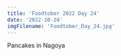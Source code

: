 ```yaml
---
title: 'Foodtober 2022 Day 24'
date: '2022-10-24'
imgFilename: 'Foodtober_Day_24.jpg'
---
```


Pancakes in Nagoya